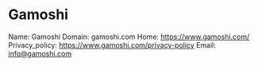 
# Gamoshi

Name: Gamoshi
Domain: gamoshi.com
Home: https://www.gamoshi.com/
Privacy_policy: https://www.gamoshi.com/privacy-policy
Email: info@gamoshi.com

